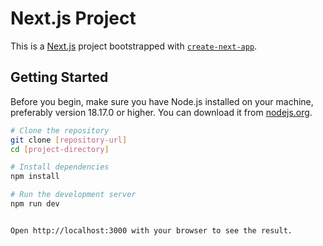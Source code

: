 # Next.js Project

This is a [Next.js](https://nextjs.org/) project bootstrapped with [`create-next-app`](https://github.com/vercel/next.js/tree/canary/packages/create-next-app).

## Getting Started

Before you begin, make sure you have Node.js installed on your machine, preferably version 18.17.0 or higher. You can download it from [nodejs.org](https://nodejs.org/).

```bash
# Clone the repository
git clone [repository-url]
cd [project-directory]

# Install dependencies
npm install

# Run the development server
npm run dev


Open http://localhost:3000 with your browser to see the result.
